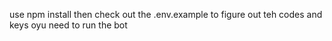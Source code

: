 use npm install then check out the .env.example to figure out teh codes and keys oyu need to run the bot
